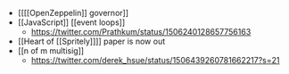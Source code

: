 - [[[[OpenZeppelin]] governor]]
- [[JavaScript]] [[event loops]]
    - https://twitter.com/Prathkum/status/1506240128657756163
- [[Heart of [[Spritely]]]] paper is now out
- [[n of m multisig]]
    - https://twitter.com/derek_hsue/status/1506439260781662217?s=21
